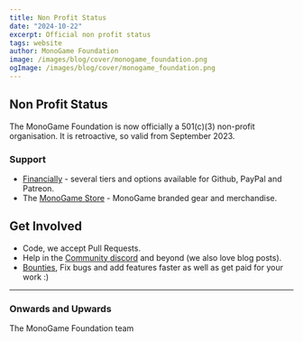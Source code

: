 ```yaml
---
title: Non Profit Status
date: "2024-10-22"
excerpt: Official non profit status
tags: website
author: MonoGame Foundation
image: /images/blog/cover/monogame_foundation.png
ogImage: /images/blog/cover/monogame_foundation.png
---
```


## Non Profit Status

The MonoGame Foundation is now officially a 501(c)(3) non-profit organisation. It is retroactive, so valid from September 2023.

### Support

- [Financially](https://monogame.net/donate/) - several tiers and options available for Github, PayPal and Patreon.
- The [MonoGame Store](https://store.monogame.net) - MonoGame branded gear and merchandise.

## Get Involved

- Code, we accept Pull Requests.
- Help in the [Community discord](https://discord.gg/monogame) and beyond (we also love blog posts).
- [Bounties](https://github.com/MonoGame/MonoGame/issues/8120), Fix bugs and add features faster as well as get paid for your work :)

---

### Onwards and Upwards

The MonoGame Foundation team